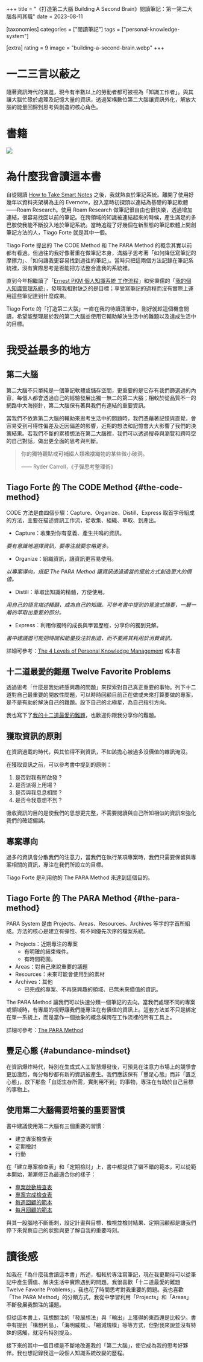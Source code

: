 +++
title = "《打造第二大腦 Building A Second Brain》閱讀筆記：第一第二大腦各司其職"
date = 2023-08-11

[taxonomies]
categories = ["閱讀筆記"]
tags = ["personal-knowledge-system"]

[extra]
rating = 9
image = "building-a-second-brain.webp"
+++

# 一二三言以蔽之

隨著資訊時代的演進，現今有半數以上的勞動者都可被視為「知識工作者」。與其讓大腦忙碌於處理及記憶大量的資訊，透過架構數位第二大腦讓資訊外化，解放大腦的能量回歸到思考與創造的核心角色。

# 書籍

[![](building-a-second-brain.webp)](https://www.goodreads.com/book/show/59616977-building-a-second-brain)

# 為什麼我會讀這本書

自從閱讀 [How to Take Smart Notes](@/reading-notes/how-to-take-smart-notes/index.md) 之後，我就熱衷於筆記系統。離開了使用好幾年以資料夾架構為主的 Evernote，投入當時初探頭以連結為基礎的筆記軟體——Roam Research。使用 Roam Research 做筆記很自由也很快樂，透過增加連結，很容易找回以前的筆記。在跨領域的知識被連結起來的時候，產生滿足的多巴胺使我能不斷投入地於筆記系統。當時追蹤了好幾個在新型態的筆記軟體上開創筆記方法的人，Tiago Forte 就是其中一個。

Tiago Forte 提出的 The CODE Method 和 The PARA Method 的概念其實以前都有看過。但過往的我好像著重在做筆記本身，滿腦子思考著「如何降低寫筆記的摩擦力」、「如何讓我更容易找到過往的筆記」。當時只把這兩個方法記錄在筆記系統裡，沒有實際思考是否能把方法整合進我的系統裡。

直到今年相繼讀了「[Ernest PKM 個人知識系統 工作流程](https://www.ernestchiang.com/zh/posts/2023/ernest-pkm-workflow/)」和吳秉儒的「[我的個人知識管理系統](https://pinchlime.com/blog/my-personal-knowledge-management-system-2023/)」，發現我相對缺乏的是目標；享受寫筆記的過程而沒有實際上運用這些筆記達到什麼成果。

Tiago Forte 的「打造第二大腦」一直在我的待讀清單中，剛好就趁這個機會閱讀，希望能整理屬於我的第二大腦並使用它輔助解決生活中的難題以及達成生活中的目標。

# 我受益最多的地方

## 第二大腦

第二大腦不只單純是一個筆記軟體或儲存空間，更重要的是它存有我們篩選過的內容，每個人都會透過自己的經驗發展出獨一無二的第二大腦；相較於從品質不一的網路中大海撈針，第二大腦保有著與我們有連結的重要資訊。

當我們不依靠第二大腦的輔助來思考生活中的問題時，我們憑藉著記憶與直覺，會容易受到可得性偏差及近因偏差的影響，近期的想法和記憶會大大影響了我們的決策結果。若我們不斷的累積想法在第二大腦裡，我們可以透過搜尋與瀏覽和跨時空的自己對話，做出更全面的思考與判斷。

> 你的獨特觀點或可補綴人類襤褸織物的某些微小破洞。
>
> —— Ryder Carroll，《子彈思考整理術》

## Tiago Forte 的 The CODE Method {#the-code-method}

CODE 方法是由四個步驟：Capture、Organize、Distill、Express 取首字母組成的方法，主要在描述資訊工作流，從收集、組織、萃取、到產出。

* Capture：收集對你有意義、產生共鳴的資訊。

*要有意識地選擇資訊，要專注就要忽略更多。*

* Organize：組織資訊，讓資訊更容易使用。

*以專案導向，搭配 The PARA Method 讓資訊透過適當的擺放方式創造更大的價值。*

* Distill：萃取出知識的精髓，方便使用。

*用自己的語言描述精髓，成為自己的知識。可參考書中提到的累進式摘要，一層一層的萃取出重要的部分。*

* Express：利用你獨特的成長與學習歷程，分享你的獨到見解。

*書中建議盡可能把時間和能量投注於創造，而不要將其耗用於消費資訊。*

詳細可參考：[The 4 Levels of Personal Knowledge Management](https://fortelabs.com/blog/the-4-levels-of-personal-knowledge-management/) 或本書

## 十二道最愛的難題 Twelve Favorite Problems

透過思考「什麼是我始終感興趣的問題」來探索對自己真正重要的事物。列下十二道對自己最重要的開放性問題，可以時時回顧目前正在做或未來打算要做的專案，是不是有助於解決自己的難題。設下自己的北極星，為自己指引方向。

我也寫下了[我的十二道最愛的難題](@/blog/my-twelve-favorite-problems/index.md)，也歡迎你跟我分享你的難題。

## 獲取資訊的原則

在資訊過載的時代，與其怕得不到資訊，不如該擔心被過多沒價值的雜訊淹沒。

在獲取資訊之前，可以參考書中提到的原則：
1. 是否對我有所啟發？
1. 是否派得上用場？
1. 是否與我息息相關？
1. 是否令我意想不到？

吸收資訊的目的是使我們的思想更完整，不需要閱讀與自己所知相似的資訊來強化我們的確認偏誤。

## 專案導向

過多的資訊會分散我們的注意力，當我們在執行某項專案時，我們只需要保留與專案相關的資訊，專注在我們所設立的目標。

Tiago Forte 是利用他的 The PARA Method 來達到這個目的。

## Tiago Forte 的 The PARA Method {#the-para-method}

PARA System 是由 Projects、Areas、Resources、Archives 等字的字首所組成。方法的核心是建立有彈性、有不同優先次序的檔案系統。
* Projects：近期專注的專案
  * 有明確的結束條件。
  * 有時間範圍。
* Areas：對自己來說重要的議題
* Resources：未來可能會使用到的素材
* Archives：其他
  * 已完成的專案、不再感興趣的領域、已無未來價值的資訊。

The PARA Method 讓我們可以快速分類一個筆記的去向。當我們處理不同的專案或領域時，有專屬的視野讓我們能專注在有價值的資訊上。這套方法並不只是綁定在單一系統上，而是當作一個抽象的概念橫跨在工作流裡的所有工具上。

詳細可參考：[The PARA Method](https://fortelabs.com/blog/para/)

## 豐足心態 {#abundance-mindset}

在資訊爆炸時代，特別在生成式人工智慧爆發後，可預見在注意力市場上的競爭會更加激烈，每分每秒都有新的資訊被產生。我們應該保有「豐足心態」而非「匱乏心態」，放下那些「自認生存所需，實則用不到」的事物，專注在有助於自己目標的事物上。

## 使用第二大腦需要培養的重要習慣

書中建議使用第二大腦有三個重要的習慣：
* 建立專案檢查表
* 定期檢討
* 行動

在「建立專案檢查表」和「定期檢討」上，書中都提供了蠻不錯的範本，可以從範本開始，漸漸修正為最適合你的樣子：
* [專案啟動檢查表](@/wisdom/templates/tiago-forte-project-kickoff-checklist.md)
* [專案完成檢查表](@/wisdom/templates/tiago-forte-project-completion-checklist.md)
* [每週回顧的範本](@/wisdom/templates/tiago-forte-weekly-review-template.md)
* [每月回顧的範本](@/wisdom/templates/tiago-forte-monthly-review-template.md)

與其一股腦地不斷衝刺，設定計畫與目標、檢視並檢討結果、定期回顧都是讓我們停下來覺察自己的狀態與更了解自我的重要時刻。

# 讀後感

如我在「為什麼我會讀這本書」所述，相較於專注寫筆記，現在我更期待可以從筆記中產生價值、解決生活中實際遇到的問題。我很喜歡「十二道最愛的難題 Twelve Favorite Problems」，我也花了時間思考對我重要的問題。我也喜歡「The PARA Method」的分類方式，我從中學習利用「Projects」和「Areas」不斷發展我關注的議題。

但從這本書上，我想關注的「發展想法」與「輸出」上獲得的東西還是比較少。書中有提到「構想列島」、「海明威橋」、「縮減規模」等等方式，但對我來說並沒有特殊的感觸，就沒有特別提及。

接下來的其中一個目標是不斷地改進我的「第二大腦」，使它成為我的思考好夥伴。我也想記錄我這一段個人知識系統改變的歷程。
